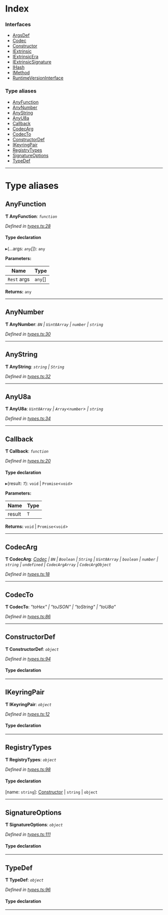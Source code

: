 

# Index

### Interfaces

* [ArgsDef](../interfaces/_types_.argsdef.md)
* [Codec](../interfaces/_types_.codec.md)
* [Constructor](../interfaces/_types_.constructor.md)
* [IExtrinsic](../interfaces/_types_.iextrinsic.md)
* [IExtrinsicEra](../interfaces/_types_.iextrinsicera.md)
* [IExtrinsicSignature](../interfaces/_types_.iextrinsicsignature.md)
* [IHash](../interfaces/_types_.ihash.md)
* [IMethod](../interfaces/_types_.imethod.md)
* [RuntimeVersionInterface](../interfaces/_types_.runtimeversioninterface.md)

### Type aliases

* [AnyFunction](_types_.md#anyfunction)
* [AnyNumber](_types_.md#anynumber)
* [AnyString](_types_.md#anystring)
* [AnyU8a](_types_.md#anyu8a)
* [Callback](_types_.md#callback)
* [CodecArg](_types_.md#codecarg)
* [CodecTo](_types_.md#codecto)
* [ConstructorDef](_types_.md#constructordef)
* [IKeyringPair](_types_.md#ikeyringpair)
* [RegistryTypes](_types_.md#registrytypes)
* [SignatureOptions](_types_.md#signatureoptions)
* [TypeDef](_types_.md#typedef)

---

# Type aliases

<a id="anyfunction"></a>

##  AnyFunction

**Ƭ AnyFunction**: *`function`*

*Defined in [types.ts:28](https://github.com/polkadot-js/api/blob/f9605cd/packages/types/src/types.ts#L28)*

#### Type declaration
▸(...args: *`any`[]*): `any`

**Parameters:**

| Name | Type |
| ------ | ------ |
| `Rest` args | `any`[] |

**Returns:** `any`

___
<a id="anynumber"></a>

##  AnyNumber

**Ƭ AnyNumber**: *`BN` \| `Uint8Array` \| `number` \| `string`*

*Defined in [types.ts:30](https://github.com/polkadot-js/api/blob/f9605cd/packages/types/src/types.ts#L30)*

___
<a id="anystring"></a>

##  AnyString

**Ƭ AnyString**: *`string` \| `String`*

*Defined in [types.ts:32](https://github.com/polkadot-js/api/blob/f9605cd/packages/types/src/types.ts#L32)*

___
<a id="anyu8a"></a>

##  AnyU8a

**Ƭ AnyU8a**: *`Uint8Array` \| `Array`<`number`> \| `string`*

*Defined in [types.ts:34](https://github.com/polkadot-js/api/blob/f9605cd/packages/types/src/types.ts#L34)*

___
<a id="callback"></a>

##  Callback

**Ƭ Callback**: *`function`*

*Defined in [types.ts:20](https://github.com/polkadot-js/api/blob/f9605cd/packages/types/src/types.ts#L20)*

#### Type declaration
▸(result: *`T`*): `void` \| `Promise`<`void`>

**Parameters:**

| Name | Type |
| ------ | ------ |
| result | `T` |

**Returns:** `void` \| `Promise`<`void`>

___
<a id="codecarg"></a>

##  CodecArg

**Ƭ CodecArg**: *[Codec](../interfaces/_types_.codec.md) \| `BN` \| `Boolean` \| `String` \| `Uint8Array` \| `boolean` \| `number` \| `string` \| `undefined` \| `CodecArgArray` \| `CodecArgObject`*

*Defined in [types.ts:18](https://github.com/polkadot-js/api/blob/f9605cd/packages/types/src/types.ts#L18)*

___
<a id="codecto"></a>

##  CodecTo

**Ƭ CodecTo**: *"toHex" \| "toJSON" \| "toString" \| "toU8a"*

*Defined in [types.ts:86](https://github.com/polkadot-js/api/blob/f9605cd/packages/types/src/types.ts#L86)*

___
<a id="constructordef"></a>

##  ConstructorDef

**Ƭ ConstructorDef**: *`object`*

*Defined in [types.ts:94](https://github.com/polkadot-js/api/blob/f9605cd/packages/types/src/types.ts#L94)*

#### Type declaration

[index: `string`]: [Constructor](../interfaces/_types_.constructor.md)<`T`>

___
<a id="ikeyringpair"></a>

##  IKeyringPair

**Ƭ IKeyringPair**: *`object`*

*Defined in [types.ts:12](https://github.com/polkadot-js/api/blob/f9605cd/packages/types/src/types.ts#L12)*

#### Type declaration

___
<a id="registrytypes"></a>

##  RegistryTypes

**Ƭ RegistryTypes**: *`object`*

*Defined in [types.ts:98](https://github.com/polkadot-js/api/blob/f9605cd/packages/types/src/types.ts#L98)*

#### Type declaration

[name: `string`]: [Constructor](../interfaces/_types_.constructor.md) \| `string` \| `object`

___
<a id="signatureoptions"></a>

##  SignatureOptions

**Ƭ SignatureOptions**: *`object`*

*Defined in [types.ts:111](https://github.com/polkadot-js/api/blob/f9605cd/packages/types/src/types.ts#L111)*

#### Type declaration

___
<a id="typedef"></a>

##  TypeDef

**Ƭ TypeDef**: *`object`*

*Defined in [types.ts:96](https://github.com/polkadot-js/api/blob/f9605cd/packages/types/src/types.ts#L96)*

#### Type declaration

[index: `string`]: [Codec](../interfaces/_types_.codec.md)

___


